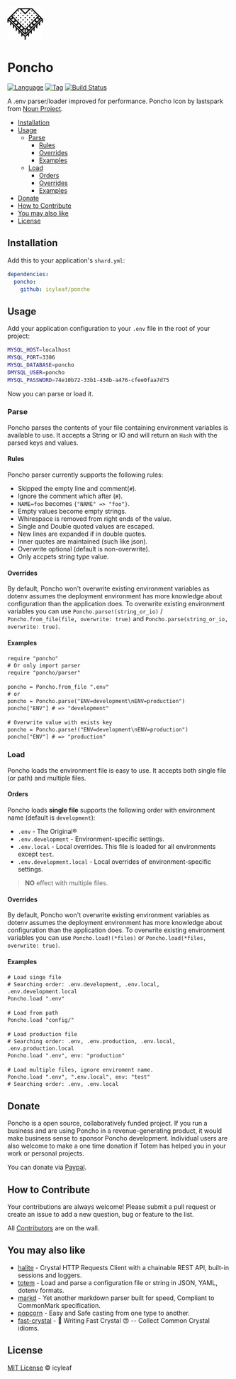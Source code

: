 ![poncho-logo](https://github.com/icyleaf/poncho/raw/master/logo-small.png)

# Poncho

[![Language](https://img.shields.io/badge/language-crystal-776791.svg)](https://github.com/crystal-lang/crystal)
[![Tag](https://img.shields.io/github/tag/icyleaf/poncho.svg)](https://github.com/icyleaf/poncho/blob/master/CHANGELOG.md)
[![Build Status](https://img.shields.io/circleci/project/github/icyleaf/poncho/master.svg?style=flat)](https://circleci.com/gh/icyleaf/poncho)

A .env parser/loader improved for performance. Poncho Icon by lastspark from [Noun Project](https://thenounproject.com).

<!-- TOC -->

- [Installation](#installation)
- [Usage](#usage)
  - [Parse](#parse)
    - [Rules](#rules)
    - [Overrides](#overrides)
    - [Examples](#examples)
  - [Load](#load)
    - [Orders](#orders)
    - [Overrides](#overrides-1)
    - [Examples](#examples-1)
- [Donate](#donate)
- [How to Contribute](#how-to-contribute)
- [You may also like](#you-may-also-like)
- [License](#license)

<!-- /TOC -->

## Installation

Add this to your application's `shard.yml`:

```yaml
dependencies:
  poncho:
    github: icyleaf/poncho
```

## Usage

Add your application configuration to your `.env` file in the root of your project:

```bash
MYSQL_HOST=localhost
MYSQL_PORT=3306
MYSQL_DATABASE=poncho
DMYSQL_USER=poncho
MYSQL_PASSWORD=74e10b72-33b1-434b-a476-cfee0faa7d75
```

Now you can parse or load it.

### Parse

Poncho parses the contents of your file containing environment variables is available to use.
It accepts a String or IO and will return an `Hash` with the parsed keys and values.

#### Rules

Poncho parser currently supports the following rules:

- Skipped the empty line and comment(`#`).
- Ignore the comment which after (`#`).
- `NAME=foo` becomes `{"NAME" => "foo"}`.
- Empty values become empty strings.
- Whirespace is removed from right ends of the value.
- Single and Double quoted values are escaped.
- New lines are expanded if in double quotes.
- Inner quotes are maintained (such like json).
- Overwrite optional (default is non-overwrite).
- Only accpets string type value.

#### Overrides

By default, Poncho won't overwrite existing environment variables as dotenv assumes the deployment environment
has more knowledge about configuration than the application does.
To overwrite existing environment variables you can use `Poncho.parse!(string_or_io)` /
`Poncho.from_file(file, overwrite: true)` and `Poncho.parse(string_or_io, overwrite: true)`.

#### Examples

```crystal
require "poncho"
# Or only import parser
require "poncho/parser"

poncho = Poncho.from_file ".env"
# or
poncho = Poncho.parse("ENV=development\nENV=production")
poncho["ENV"] # => "development"

# Overwrite value with exists key
poncho = Poncho.parse!("ENV=development\nENV=production")
poncho["ENV"] # => "production"
```

### Load

Poncho loads the environment file is easy to use. It accepts both single file (or path) and multiple files.

#### Orders

Poncho loads **single file** supports the following order with environment name (default is `development`):

- `.env` - The Original®
- `.env.development` - Environment-specific settings.
- `.env.local` - Local overrides. This file is loaded for all environments except `test`.
- `.env.development.local` - Local overrides of environment-specific settings.

> **NO** effect with multiple files.

#### Overrides

By default, Poncho won't overwrite existing environment variables as dotenv assumes the deployment environment
has more knowledge about configuration than the application does.
To overwrite existing environment variables you can use `Poncho.load!(*files)` or `Poncho.load(*files, overwrite: true)`.

#### Examples

```crystal
# Load singe file
# Searching order: .env.development, .env.local, .env.development.local
Poncho.load ".env"

# Load from path
Poncho.load "config/"

# Load production file
# Searching order: .env, .env.production, .env.local, .env.production.local
Poncho.load ".env", env: "production"

# Load multiple files, ignore enviroment name.
Poncho.load ".env", ".env.local", env: "test"
# Searching order: .env, .env.local
```

## Donate

Poncho is a open source, collaboratively funded project. If you run a business and are using Poncho in a revenue-generating product,
it would make business sense to sponsor Poncho development. Individual users are also welcome to make a one time donation
if Totem has helped you in your work or personal projects.

You can donate via [Paypal](https://www.paypal.me/icyleaf/5).

## How to Contribute

Your contributions are always welcome! Please submit a pull request or create an issue to add a new question, bug or feature to the list.

All [Contributors](https://github.com/icyleaf/poncho/graphs/contributors) are on the wall.

## You may also like

- [halite](https://github.com/icyleaf/halite) - Crystal HTTP Requests Client with a chainable REST API, built-in sessions and loggers.
- [totem](https://github.com/icyleaf/totem) - Load and parse a configuration file or string in JSON, YAML, dotenv formats.
- [markd](https://github.com/icyleaf/markd) - Yet another markdown parser built for speed, Compliant to CommonMark specification.
- [popcorn](https://github.com/icyleaf/popcorn) - Easy and Safe casting from one type to another.
- [fast-crystal](https://github.com/icyleaf/fast-crystal) - 💨 Writing Fast Crystal 😍 -- Collect Common Crystal idioms.

## License

[MIT License](https://github.com/icyleaf/poncho/blob/master/LICENSE) © icyleaf